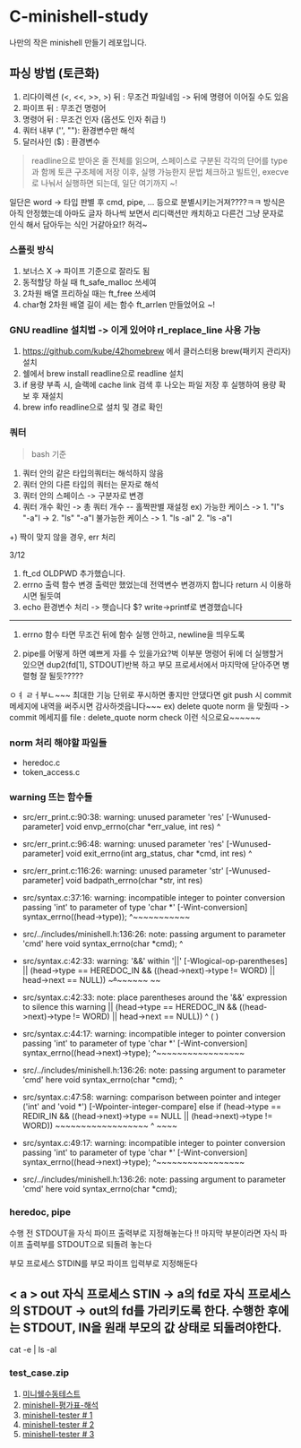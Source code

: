 # C-minishell-study
나만의 작은 minishell 만들기 레포입니다.

## 파싱 방법 (토큰화)
1. 리다이렉션 (<, <<, >>, >) 뒤 : 무조건 파일네임 -> 뒤에 명령어 이어질 수도 있음
2. 파이프 뒤 : 무조건 명령어
3. 명령어 뒤 : 무조건 인자 (옵션도 인자 취급 !)
4. 쿼터 내부 ('', ""): 환경변수만 해석
5. 달러사인 ($) : 환경변수
> readline으로 받아온 줄 전체를 읽으며, 스페이스로 구분된 각각의 단어를 type과 함께 토큰 구조체에 저장
이후, 실행 가능한지 문법 체크하고 빌트인, execve로 나눠서 실행하면 되는데, 일단 여기까지 ~!

일단은 word -> 타입 판별 후 cmd, pipe, ... 등으로 분별시키는거져????ㅋㅋ
방식은 아직 안정했는데 아마도 글자 하나씩 보면서 리디랙션만 캐치하고 다른건 그냥 문자로 인식 해서 담아두는 식인 거같아요!? 허걱~

### 스플릿 방식
1. 보너스 X -> 파이프 기준으로 잘라도 됨
2. 동적할당 하실 때 ft_safe_malloc 쓰세여
3. 2차원 배열 프리하실 때는 ft_free 쓰세여
4. char형 2차원 배열 길이 세는 함수 ft_arrlen 만들었어요 ~!

### GNU readline 설치법 -> 이게 있어야 rl_replace_line 사용 가능
1. https://github.com/kube/42homebrew 에서 클러스터용 brew(패키지 관리자) 설치
2. 쉘에서 brew install readline으로 readline 설치
3. if 용량 부족 시, 슬랙에 cache link 검색 후 나오는 파일 저장 후 실행하여 용량 확보 후 재설치
4. brew info readline으로 설치 및 경로 확인

### 쿼터
> bash 기준
1. 쿼터 안의 같은 타입의쿼터는 해석하지 않음
2. 쿼터 안의 다른 타입의 쿼터는 문자로 해석
3. 쿼터 안의 스페이스 -> 구분자로 변경
4. 쿼터 개수 확인 -> 총 쿼터 개수 -- 홀짝판별 재설정
ex)
 가능한 케이스
 -> 1. "l"s "-a"l ->
	2. "ls" "-a"l
 불가능한 케이스
 -> 1. "ls -al"
	2. "ls -a"l

+) 짝이 맞지 않을 경우, err 처리

3/12
1. ft_cd OLDPWD 추가했습니다.
2. errno 출력 함수 변경
출력만 했었는데 전역변수 변경까지 합니다 return 시 이용하시면 될듯여
3. echo 환경변수 처리 -> 햇습니다 $? write->printf로 변경했습니다
---

1. errno 함수 타면 무조건 뒤에 함수 실행 안하고, newline을 띄우도록

2. pipe를 어떻게 하면 예쁘게 자를 수 있을가요?벅
이부분 명령어 뒤에 더 실행할거 있으면 dup2(fd[1], STDOUT)반복 하고
부모 프로세서에서 마지막에 닫아주면 병렬형 잘 될듯?????

ㅇㅕ ㄹㅓ부ㄴ~~~
최대한 기능 단위로 푸시하면 좋지만 안댔다면 git push 시 commit 메세지에 내역을 써주시면 감사하겟읍니다~~~
ex) delete quote norm 을 맞췄따 -> commit 메세지를 file : delete_quote norm check 이런 식으로요~~~~~~

### norm 처리 해야할 파일들
- heredoc.c
- token_access.c

### warning 뜨는 함수들
- src/err_print.c:90:38: warning: unused parameter 'res' [-Wunused-parameter]
	void    envp_errno(char *err_value, int res)
                                        ^
- src/err_print.c:96:48: warning: unused parameter 'res' [-Wunused-parameter]
	void    exit_errno(int arg_status, char *cmd, int res)
                                                  ^
- src/err_print.c:116:26: warning: unused parameter 'str' [-Wunused-parameter]
	void    badpath_errno(char *str, int res)

- src/syntax.c:37:16: warning: incompatible integer to pointer conversion passing 'int' to parameter of type 'char *' [-Wint-conversion]
                syntax_errno((head->type));
                             ^~~~~~~~~~~~
- src/../includes/minishell.h:136:26: note: passing argument to parameter 'cmd' here
void            syntax_errno(char *cmd);
                                   ^
- src/syntax.c:42:33: warning: '&&' within '||' [-Wlogical-op-parentheses]
                        || (head->type == HEREDOC_IN && ((head->next)->type != WORD) || head->next == NULL))
                            ~~~~~~~~~~~~~~~~~~~~~~~~~^~~~~~~~~~~~~~~~~~~~~~~~~~~~~~~ ~~
- src/syntax.c:42:33: note: place parentheses around the '&&' expression to silence this warning
                        || (head->type == HEREDOC_IN && ((head->next)->type != WORD) || head->next == NULL))
                                                     ^
                            (                                                       )
- src/syntax.c:44:17: warning: incompatible integer to pointer conversion passing 'int' to parameter of type 'char *' [-Wint-conversion]
                        syntax_errno((head->next)->type);
                                     ^~~~~~~~~~~~~~~~~~
- src/../includes/minishell.h:136:26: note: passing argument to parameter 'cmd' here
void            syntax_errno(char *cmd);
                                   ^
- src/syntax.c:47:58: warning: comparison between pointer and integer ('int' and 'void *') [-Wpointer-integer-compare]
                else if (head->type == REDIR_IN && ((head->next)->type == NULL || (head->next)->type != WORD))
                                                    ~~~~~~~~~~~~~~~~~~ ^  ~~~~
- src/syntax.c:49:17: warning: incompatible integer to pointer conversion passing 'int' to parameter of type 'char *' [-Wint-conversion]
                        syntax_errno((head->next)->type);
                                     ^~~~~~~~~~~~~~~~~~
- src/../includes/minishell.h:136:26: note: passing argument to parameter 'cmd' here
void            syntax_errno(char *cmd);


### heredoc, pipe
수행 전
STDOUT을 자식 파이프 출력부로 지정해놓는다
!! 마지막 부분이라면
자식 파이프 출력부를 STDOUT으로 되돌려 놓는다

부모 프로세스
STDIN를 부모 파이프 입력부로 지정해둔다


< a > out
자식 프로세스 STIN -> a의 fd로
자식 프로세스의 STDOUT -> out의 fd를 가리키도록 한다.
수행한 후에는 STDOUT, IN을 원래 부모의 값 상태로 되돌려야한다.
---
cat -e | ls -al


### test_case.zip

1. [미니쉘수동테스트](https://yeosong1.github.io/%EB%AF%B8%EB%8B%88%EC%89%98%EC%88%98%EB%8F%99%ED%85%8C%EC%8A%A4%ED%8A%B8)
2. [minishell-평가표-해석](https://velog.io/@hey-chocopie/minishell-%ED%8F%89%EA%B0%80%ED%91%9C-%ED%95%B4%EC%84%9D)
3. [minishell-tester # 1](https://github.com/cacharle/minishell_test)
4. [minishell-tester # 2](https://github.com/mcombeau/minitester-minishell-tester)
5. [minishell-tester # 3](https://github.com/LucasKuhn/minishell_tester)